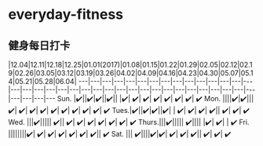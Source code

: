 # everyday-fitness
## 健身每日打卡 

 |12.04|12.11|12.18|12.25|01.01(2017)|01.08|01.15|01.22|01.29|02.05|02.12|02.19|02.26|03.05|03.12|03.19|03.26|04.02|04.09|04.16|04.23|04.30|05.07|05.14|05.21|05.28|06.04|
---|---|---|---|---|---|---|---|---|---|---|---|---|---|---|---|---|---|---|---|---|---|---|---|---|---|---|---|---|---|---|---|---|---|---|---|---|---|---|---
 Sun. |✔️||✔️|✔️||✔️|| |✔️| ✔️| ✔️| ✔️| ✔️| ✔️| ✔️| ✔️
 Mon. ||||✔️|✔️||| ✔️| ✔️| ✔️| ✔️| ✔️| ✔️| ✔️| ✔️| ✔️| ✔️
 Tues.|✔️||✔️|✔️||✔️| | ✔️| ✔️| ✔️| ✔️|| ✔️| ✔️| ✔️
 Wed. |||✔️||||| ✔️|| ✔️| ✔️| ✔️| ✔️| ✔️| ✔️| ✔️
Thurs.|||✔️||||| ✔️|||| |✔️| ✔️| | ✔️
 Fri. ||||||||✔️| ✔️| ✔️| ✔️| ✔️| ✔️| ✔️|| ✔️
 Sat. ||| ✔️||||✔️|✔️| ✔️| ✔️| ✔️|| ✔️| ✔️| ✔️
